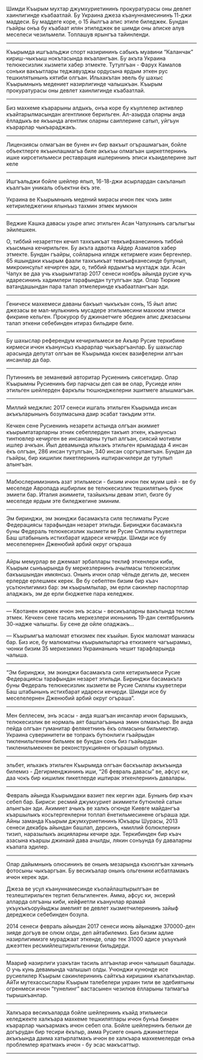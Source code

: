 Шимди Къырым мухтар джумхуриетининъ прокуратурасы оны девлет хаинлигинде къабаатлай.
Бу Украина джеза къануннамесининъ 11-джи маддеси.
Бу маддеге коре, о 15 йылгъа апис этиле биледжек.
Бундан гъайры онъа бу къабаат илян этиледжек ве шимди оны аписке алув меселеси чезильмели.
Топлашув ярынгъа тайинленди.

---

Къырымда ишгъальджи спорт назирининъ сабыкъ муавини “Каланчак” кириш-чыкъыш нокътасында якъалангъан.
Бу акъта Украина телюкесизлик хызмети хабер этмекте.
Тутулгъан - Фарух Камалов сонъки вакъытлары теджавузджы ордусына ярдым эткен рус тешкилятынынъ кятиби олгъан.
Ильхакътан эвель бу шахыс Къырымнынъ медениет назирлигинде чалышкъан.
Къырым прокуратурасы оны девлет хаинлигинде къабаатлай.

---

Биз махкеме къарарыны алдыкъ, онъа коре бу къуллелер активлер къайтарылмасындан агентликке берильген.
Ал-азырда оларны анда ёлладыкъ ве якъында агентлик оларны саиплерине сатып, уйгъун къарарлар чыкъараджакъ.

---

Лицензиясы олмагъан ве бунен ич бир вакъыт огърашмагъан, бойле объектлерге якъынлашмагъа биле акъкъы олмагъан ширкетлернинъ ишке кирсетильмеси реставрация ишлерининъ эписи къаиделерине зыт келе

---

Ишгъальджи бойле шейлер япып, 16-18-джи асырлардан сакъланып къалгъан уникаль объектни ёкъ эте.

Украина ве Къырымнынъ медений мирасы ичюн пек чокъ зиян кетириледжегини ялынъыз тахмин этмек мумкюн

---

Веджие Кашка давасы узьре апис этильген Асан Чапухнынъ сагълыгъы эйилешкен.

О, тиббий незареттен кечип тахкъикъат тевкъифханесининъ тиббий къысмына кечирильген.
Бу акъта адвотка Айдер Азаматов хабер этмекте.
Бундан гъайры, сойларына илядж кетирмеге изин бергенлер.
65 яшындаки къырым фаали тахкъикъат тевкъифханесинде булунып, микроинсульт кечирген эди, о, тиббий ярдымгъа мухтадж эди.
Асан Чапух ве даа учь къырымтатар 2017 сенеси ноябрь айында русие кучь идаресининъ хадимлери тарафындан тутулгъан эди.
Олар Тюркие ватандашындан пара талап этмелеринде къабаатлангъан эди.

---

Геническ махкемеси даваны бакъып чыкъкъан сонъ, 15 йыл апис джезасы ве мал-мулькнинъ мусадере этильмесини махкюм этмеси фикрине кельген.
Прокурор бу джинаетчиге эбедиен апис джезасыны талап эткени себебинден итираз бильдире биле. 

---

Бу шахыслар референдум кечирильмеси ве Акъяр Русие теркибине кирмеси ичюн къанунсыз къарарлар чыкъаргъанлар.
Бу шахыслар арасында депутат олгъан ве Къырымда юксек вазифелерни алгъан инсанлар да бар.

---

Путиннинъ ве земаневий авторитар Русиенинъ сиясетидир.
Олар Къырымны Русиенинъ бир парчасы деп сая ве олар, Русиеде илян этильген шейлерден фаркълы тюшюнджелерни эшитмеге алышмагъан. 

---

Миллий меджлис 2017 сенеси ишгаль этильген Къырымда инсан акъкъларынынъ бозулмасына даир эсабат такъдим этти.

Кечкен сене Русиенинъ незарети астында олгъан акимиет къырымтатарларны этник себеплерден такъип эткен, къанунсыз тинтювлер кечирген ве инсанларны тутып алгъан, сиясий мотивли ишлер ачкъан.
Йыл девамында ильхакъ этильген ярымадада 4 инсан ёкъ олгъан, 286 инсан тутулгъан, 340 инсан соргъулангъан.
Бундан да гъайры, бир кишилик пикетлернинъ иштиракчилери де тутулып алынгъан.

---

Мабюслеримизнинъ азат этильмеси - бизим ичюн пек муим шей - ве бу меселеде Авропада ишбирлик ве телюкесизлик тешкилятынъ буюк эмиети бар.
Италия акимиети, тазйыкъны девам этип, бизге бу меселеде ярдым эте биледжегине эминим.

---

Эм биринджи, эм экинджи басамакъта силя теслиматы Русие Федерациясы тарафындан незарет этильди.
Биринджи басамакъта буны Федераль телюкесизлик хызмети ве Русие Силялы къуветлери Баш штабынынъ истихбарат идареси кечирди.
Шимди исе бу меселелернен Дженюбий арбий округ огъраша

---

Айры мемурлар ве джемаат эрбаплары теклиф эткенлери киби, Къырым сынъырында бу меркезлернинъ ачылмасы телюкесизлик бакъышындан имкянсыз.
Онынъ ичюн олар чёльде дегиль де, мескен ерлерде ерлешмек керек.
Ве бу себептен бизим бир къач усьтюнлигимиз бар: эм къырымлылар, эм ерли сакинлер паспортлар аладжакъ, эм де ерли бюджетке пара келеджек.

---

— Квотанен кирмек ичюн энъ эсасы - весикъаларны вакътында теслим этмек.
Кечкен сене тасиль меркезлери июньнинъ 19-дан сентябрьнинъ 30-надже чалышты.
Бу сене де ойле оладжакъ…

— Къырымгъа малюмат еткизмек пек къыйын.
Буюк малюмат маниасы бар.
Биз исе, бу малюматны къырымлыларгъа еткизмеге чагъырамыз, чюнки бизим 35 меркезимиз Украинанынъ чешит тарафларында чалыша.

---

“Эм биринджи, эм экинджи басамакъта силя кетирильмеси Русие Федерациясы тарафындан незарет этильди.
Биринджи басамакъта буны Федераль телюкесизлик хызмети ве Русие Силялы къуветлери Баш штабынынъ истихбарат идареси кечирди.
Шимди исе бу меселелернен Дженюбий арбий округ огъраша”.

---

Мен беллесем, энъ эсасы - анда яшагъан инсанлар ичюн барышыкъ, телюкесизлик ве нормаль аят башлагъанына эмин олмакътыр.
Ве анда пейда олгъан гуманитар фелякетнинъ ёкъ олмасыны бильмектир.
Украина суверинитети ве топракъ бутюнлиги гъайрыдан тикленильгенини бильмек ве бундан сонъ биз гъайырдан тикленильмекнен ве реконструкциянен огърашып олурмыз.

---

эльбет, ильхакъ этильген Къырымда олгъан баскъылар акъкъында билемиз - Дегирменджининъ иши, “26 февраль давасы” ве, афсус ки, даа чокъ бир кишилик пикетлерде иштирак эткенлернинъ давалары.

---

Февраль айында Къырымдаки вазиет пек кергин эди.
Бунынъ бир къач себеп бар.
Бириси: ресмий джумхуриет акимиети бутюнлей сатын алынгъан эди.
Акимиет ачыкъ ве халкъ огюнде Киевге майдангъа къаршылыкъ косьтергенлерни топлап ёнетильмесинене огъраша эди.
Айны заманда Къырым джумхуриетининъ Юкъары Шурасы, 2013 сенеси декабрь айындан башлап, дерсинъ, «миллий болюклерни» тизип, наразылыкъ акцияларны кечире эди.
Теркибинден бир къач азасына къаршы джинаий дава ачылды, лякин сонъунда бу даваларны къапата эдилер.

---

Олар дайымнынъ олюсининъ ве онынъ мезарында къоюлгъан хачнынъ фотосыны чыкъаргъан.
Бу весикъалар онынъ ольгенини исбатламакъ ичюн керек эди.

Джеза ве усул къануннамесинде къолайлаштырылгъан ве тезлештирильген тертип бельгиленген.
Амма, афсус ки, эксерий алларда олгъаны киби, кейфиетли къанунлар ярамай укъукъкъоруйыджы амелият ве девлет хызметчилерининъ зайыф дереджеси себебинден бозула.

2014 сенеси февраль айындан 2017 сенеси июнь айынадже 370000-ден зияде догъув ве олюм олды, деп айтабилемиз.
Биз бизим адлие назирлигимизге мураджаат эткенде, олар тек 31000 адисе укъукъий джеэттен ресмийлештирильгенини бильдирди.

---

Маариф назирлиги узакътан тасиль алгъанлар ичюн чалышып башлады.
О учь кунь девамында чалышып олды.
Учюнджи кунюнде исе русиелилер Къырым сакинлерининъ сайткъа киришини къапаткъанлар.
АйТи мутехассыслары Къырым талебелери украин тили ве эдебиятыны огренмеси ичюн “тунелинг” вастасынен чезилюв ёлларыны тапмагъа тырышкъанлар.

---

Халкъара весикъаларда бойле шейлернинъ къайд этильмеси келеджекте халкъара махкеме тешкилятлары ичюн бунъа бинаен къарарлар чыкъармакъ ичюн себеп ола. 
Бойле шейлернинъ бельки де догърудан бир тесири ёкътыр, амма Русиеге онынъ джинаетлери акъкъында даима хатырлатмакъ ичюн ве халкъара махкемелерде онъа проблемлер яратмакъ ичюн - бу эсас макъсаттыр.

---
